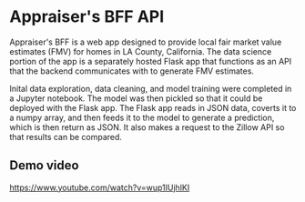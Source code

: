 # Appraiser's BFF API

Appraiser's BFF is a web app designed to provide local fair market value estimates (FMV) for homes in LA County, California. The data science portion of the app is a separately hosted Flask app that functions as an API that the backend communicates with to generate FMV estimates. 

Inital data exploration, data cleaning, and model training were completed in a Jupyter notebook. The model was then pickled so that it could be deployed with the Flask app. The Flask app reads in JSON data, coverts it to a numpy array, and then feeds it to the model to generate a prediction, which is then return as JSON. It also makes a request to the Zillow API so that results can be compared.

## Demo video
https://www.youtube.com/watch?v=wup1IUjhlKI
